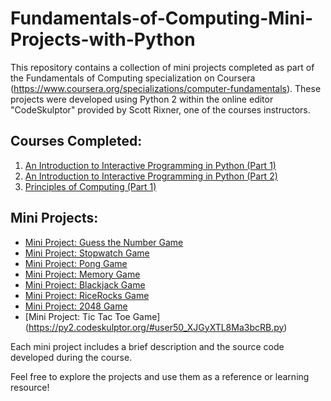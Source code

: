 # Fundamentals-of-Computing-Mini-Projects-with-Python
This repository contains a collection of mini projects completed as part of the Fundamentals of Computing specialization on Coursera (https://www.coursera.org/specializations/computer-fundamentals). These projects were developed using Python 2 within the online editor "CodeSkulptor" provided by Scott Rixner, one of the courses instructors.

## Courses Completed:
1. [An Introduction to Interactive Programming in Python (Part 1)](https://www.coursera.org/learn/interactive-python-1?specialization=computer-fundamentals)
2. [An Introduction to Interactive Programming in Python (Part 2)](https://www.coursera.org/learn/interactive-python-2?specialization=computer-fundamentals)
3. [Principles of Computing (Part 1)](https://www.coursera.org/learn/principles-of-computing-1?specialization=computer-fundamentals)
   
## Mini Projects:
- [Mini Project: Guess the Number Game](https://py2.codeskulptor.org/#user47_7iiFBKk4cb3e7iv_3.py)
- [Mini Project: Stopwatch Game](https://py2.codeskulptor.org/#user47_rGuHRAi7Xq_2.py)
- [Mini Project: Pong Game](https://py2.codeskulptor.org/?fbclid=IwAR13dfnv_a-eBIaM3RpyyWyLHrxPJ1KHxsS3tWB1Mxu3ly8E5dZcvH2EF7E#user47_aSSvMTADIABrv2F_0.py)
- [Mini Project: Memory Game](https://py2.codeskulptor.org/#user48_KjRTbDgg6T_0.py)
- [Mini Project: Blackjack Game](https://py2.codeskulptor.org/#user48_KhfQfC2uEQODgR5_0.py)
- [Mini Project: RiceRocks Game](https://py2.codeskulptor.org/#user48_mrwsKK3jWfMdEEG_0.py)
- [Mini Project: 2048 Game](https://py2.codeskulptor.org/#user50_BaChEG2Or798a7S.py)
- [Mini Project: Tic Tac Toe Game] (https://py2.codeskulptor.org/#user50_XJGyXTL8Ma3bcRB.py)
  
Each mini project includes a brief description and the source code developed during the course.

Feel free to explore the projects and use them as a reference or learning resource!
